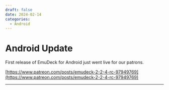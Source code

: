 ```yaml
---
draft: false 
date: 2024-02-14 
categories:
  - Android
---
```


# Android Update

First release of EmuDeck for Android just went live for our patrons.

[https://www.patreon.com/posts/emudeck-2-2-4-rc-97949769](https://www.patreon.com/posts/emudeck-2-2-4-rc-97949769)

***